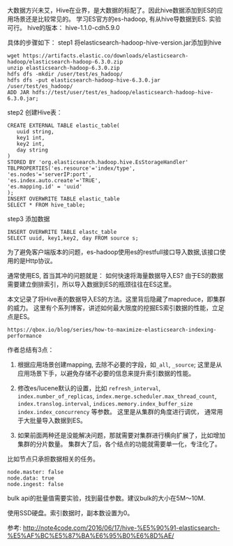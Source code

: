 大数据方兴未艾，Hive在业界，是大数据的标配了。因此hive数据添加到ES的应用场景还是比较常见的。
学习ES官方的es-hadoop, 有从hive导数据到ES. 实验可行。
hive的版本： hive-1.1.0-cdh5.9.0

具体的步骤如下：
step1 将elasticsearch-hadoop-hive-version.jar添加到hive
```
wget https://artifacts.elastic.co/downloads/elasticsearch-hadoop/elasticsearch-hadoop-6.3.0.zip
unzip elasticsearch-hadoop-6.3.0.zip
hdfs dfs -mkdir /user/test/es_hadoop/
hdfs dfs -put elasticsearch-hadoop-hive-6.3.0.jar /user/test/es_hadoop/
ADD JAR hdfs://test/user/test/es_hadoop/elasticsearch-hadoop-hive-6.3.0.jar;
```

step2 创建Hive表：
```
CREATE EXTERNAL TABLE elastic_table(
   uuid string,
   key1 int,
   key2 int,
   day string
)
STORED BY 'org.elasticsearch.hadoop.hive.EsStorageHandler'
TBLPROPERTIES('es.resource'='index/type',
'es.nodes'='serverIP:port',
'es.index.auto.create'='TRUE',
'es.mapping.id' = 'uuid'
);
INSERT OVERWRITE TABLE elastic_table 
SELECT * FROM hive_table;

```

step3 添加数据
```
INSERT OVERWRITE TABLE elastc_table
SELECT uuid, key1,key2, day FROM source s;
```


为了避免客户端版本的问题，es-hadoop使用es的restfull接口导入数据,该接口使用的是Http协议。

通常使用ES, 首当其冲的问题就是： 如何快速将海量数据导入ES? 由于ES的数据需要建立倒排索引，所以导入数据到ES的瓶颈往往在ES这里。

本文记录了将Hive表的数据导入ES的方法。这里背后隐藏了mapreduce，即集群的威力。 这里有个系列博客，讲述如何最大限度的挖掘ES索引数据的性能，立足点是ES。 

```
https://qbox.io/blog/series/how-to-maximize-elasticsearch-indexing-performance
```
作者总结有3点：
1. 根据应用场景创建mapping, 去除不必要的字段，如`_all`, `_source`; 
这里是从应用场景下手，以避免存储不必要的信息来提升索引数据的性能。

2. 修改es/lucene默认的设置，比如
`refresh_interval`, 
`index.number_of_replicas`, 
`index.merge.scheduler.max_thread_count`,
`index.translog.interval`, 
`indices.memory.index_buffer_size`
`index.index_concurrency`
等参数。 这里是从集群的角度进行调优， 通常用于大批量导入数据到ES。

3. 如果前面两种还是没能解决问题，那就需要对集群进行横向扩展了，比如增加集群的分片数量。
   集群大了后，各个结点的功能就需要单一化，专注化了。

比如节点只承担数据相关的任务。
```
node.master: false
node.data: true
node.ingest: false
```   

bulk api的批量值需要实验，找到最佳参数。建议bulk的大小在5M～10M.

使用SSD硬盘。索引数据时，副本数设置为0。


参考:
http://note4code.com/2016/06/17/hive-%E5%90%91-elasticsearch-%E5%AF%BC%E5%87%BA%E6%95%B0%E6%8D%AE/
